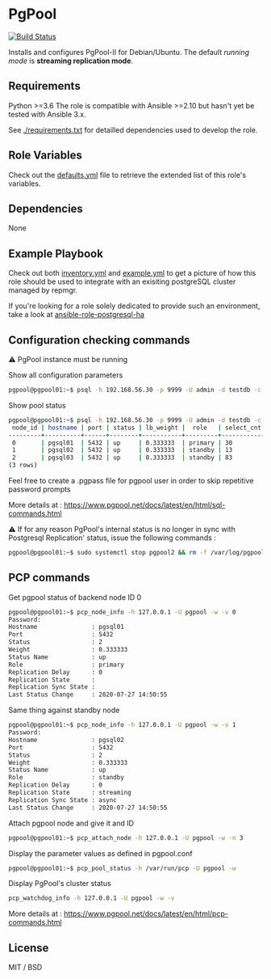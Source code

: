 PgPool
=========

[![Build Status](https://travis-ci.com/fidanf/ansible-role-pgpool.svg?branch=master)](https://travis-ci.com/fidanf/ansible-role-pgpool)

Installs and configures PgPool-II for Debian/Ubuntu. The default _running mode_ is **streaming replication mode**.

Requirements
------------

Python >=3.6
The role is compatible with Ansible >=2.10 but hasn't yet be tested with Ansible 3.x.

See [./requirements.txt](./requirements.txt) for detailled dependencies used to develop the role.

Role Variables
--------------

Check out the [defaults.yml](./defaults/main.yml) file to retrieve the extended list of this role's variables.

Dependencies
------------

None

Example Playbook
----------------

Check out both [inventory.yml](./inventory.yml) and [example.yml](./example.yml) to get a picture of how this role should be used to integrate with an exisiting postgreSQL cluster managed by repmgr.

If you're looking for a role solely dedicated to provide such an environment, take a look at [ansible-role-postgresql-ha](https://github.com/fidanf/ansible-role-postgresql-ha) 

Configuration checking commands
------------------------------

:warning: PgPool instance must be running

Show all configuration parameters
```bash
pgpool@pgpool01:~$ psql -h 192.168.56.30 -p 9999 -U admin -d testdb -c 'PGPOOL SHOW ALL' 
```

Show pool status
```bash
pgpool@pgpool01:~$ psql -h 192.168.56.30 -p 9999 -U admin -d testdb -c 'SHOW POOL_NODES'
 node_id | hostname | port | status | lb_weight |  role   | select_cnt | load_balance_node | replication_delay | replication_state | replication_sync_state | last_status_change
---------+----------+------+--------+-----------+---------+------------+-------------------+-------------------+-------------------+------------------------+---------------------
 0       | pgsql01  | 5432 | up     | 0.333333  | primary | 30         | true              | 0                 |                   |                        | 2020-07-27 14:50:55
 1       | pgsql02  | 5432 | up     | 0.333333  | standby | 13         | false             | 0                 | streaming         | async                  | 2020-07-27 15:26:15
 2       | pgsql03  | 5432 | up     | 0.333333  | standby | 83         | false             | 0                 | streaming         | async                  | 2020-07-27 14:50:55
(3 rows)
```

Feel free to create a .pgpass file for pgpool user in order to skip repetitive password prompts

More details at : https://www.pgpool.net/docs/latest/en/html/sql-commands.html 

:warning: If for any reason PgPool's internal status is no longer in sync with Postgresql Replication' status, issue the following commands :
```bash
pgpool@pgpool01:~$ sudo systemctl stop pgpool2 && rm -f /var/log/pgpool/pgpool_status && sudo systemctl restart pgpool2
```

PCP commands
------------

Get pgpool status of backend node ID 0 
```bash
pgpool@pgpool01:~$ pcp_node_info -h 127.0.0.1 -U pgpool -w -v 0
Password:
Hostname               : pgsql01
Port                   : 5432
Status                 : 2
Weight                 : 0.333333
Status Name            : up
Role                   : primary
Replication Delay      : 0
Replication State      :
Replication Sync State :
Last Status Change     : 2020-07-27 14:50:55
```

Same thing against standby node
```bash
pgpool@pgpool01:~$ pcp_node_info -h 127.0.0.1 -U pgpool -w -v 1
Password:
Hostname               : pgsql02
Port                   : 5432
Status                 : 2
Weight                 : 0.333333
Status Name            : up
Role                   : standby
Replication Delay      : 0
Replication State      : streaming
Replication Sync State : async
Last Status Change     : 2020-07-27 14:50:55
```

Attach pgpool node and give it and ID
```bash
pgpool@pgpool01:~$ pcp_attach_node -h 127.0.0.1 -U pgpool -w -n 3
```

Display the parameter values as defined in pgpool.conf
```bash
pgpool@pgpool01:~$ pcp_pool_status -h /var/run/pcp -U pgpool -w
```

Display PgPool's cluster status
```bash
pcp_watchdog_info -h 127.0.0.1 -U pgpool -w -v
```

More details at : https://www.pgpool.net/docs/latest/en/html/pcp-commands.html 

License
-------

MIT / BSD
